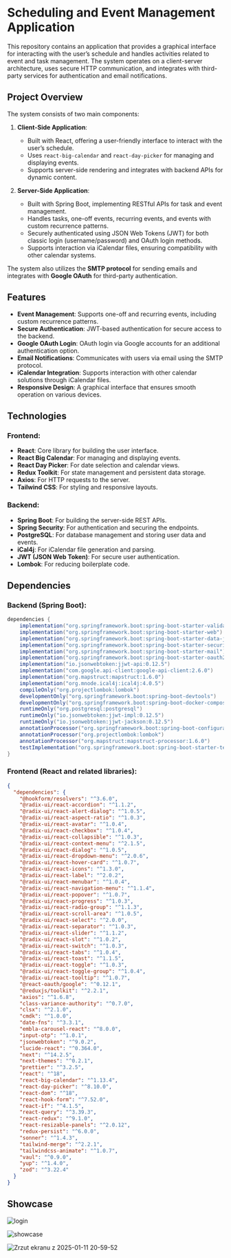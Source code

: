 # Scheduling and Event Management Application

This repository contains an application that provides a graphical interface for interacting with the user’s schedule and handles activities related to event and task management. The system operates on a client-server architecture, uses secure HTTP communication, and integrates with third-party services for authentication and email notifications.

## Project Overview

The system consists of two main components:

1. **Client-Side Application**:
    - Built with React, offering a user-friendly interface to interact with the user’s schedule.
    - Uses `react-big-calendar` and `react-day-picker` for managing and displaying events.
    - Supports server-side rendering and integrates with backend APIs for dynamic content.
    
2. **Server-Side Application**:
    - Built with Spring Boot, implementing RESTful APIs for task and event management.
    - Handles tasks, one-off events, recurring events, and events with custom recurrence patterns.
    - Securely authenticated using JSON Web Tokens (JWT) for both classic login (username/password) and OAuth login methods.
    - Supports interaction via iCalendar files, ensuring compatibility with other calendar systems.

The system also utilizes the **SMTP protocol** for sending emails and integrates with **Google OAuth** for third-party authentication.

## Features

- **Event Management**: Supports one-off and recurring events, including custom recurrence patterns.
- **Secure Authentication**: JWT-based authentication for secure access to the backend.
- **Google OAuth Login**: OAuth login via Google accounts for an additional authentication option.
- **Email Notifications**: Communicates with users via email using the SMTP protocol.
- **iCalendar Integration**: Supports interaction with other calendar solutions through iCalendar files.
- **Responsive Design**: A graphical interface that ensures smooth operation on various devices.

## Technologies

### Frontend:
- **React**: Core library for building the user interface.
- **React Big Calendar**: For managing and displaying events.
- **React Day Picker**: For date selection and calendar views.
- **Redux Toolkit**: For state management and persistent data storage.
- **Axios**: For HTTP requests to the server.
- **Tailwind CSS**: For styling and responsive layouts.

### Backend:
- **Spring Boot**: For building the server-side REST APIs.
- **Spring Security**: For authentication and securing the endpoints.
- **PostgreSQL**: For database management and storing user data and events.
- **iCal4j**: For iCalendar file generation and parsing.
- **JWT (JSON Web Token)**: For secure user authentication.
- **Lombok**: For reducing boilerplate code.

## Dependencies

### Backend (Spring Boot):

```gradle
dependencies {
    implementation("org.springframework.boot:spring-boot-starter-validation")
    implementation("org.springframework.boot:spring-boot-starter-web")
    implementation("org.springframework.boot:spring-boot-starter-data-jpa")
    implementation("org.springframework.boot:spring-boot-starter-security")
    implementation("org.springframework.boot:spring-boot-starter-mail")
    implementation("org.springframework.boot:spring-boot-starter-oauth2-client")
    implementation("io.jsonwebtoken:jjwt-api:0.12.5")
    implementation("com.google.api-client:google-api-client:2.6.0")
    implementation("org.mapstruct:mapstruct:1.6.0")
    implementation("org.mnode.ical4j:ical4j:4.0.5")
    compileOnly("org.projectlombok:lombok")
    developmentOnly("org.springframework.boot:spring-boot-devtools")
    developmentOnly("org.springframework.boot:spring-boot-docker-compose")
    runtimeOnly("org.postgresql:postgresql")
    runtimeOnly("io.jsonwebtoken:jjwt-impl:0.12.5")
    runtimeOnly("io.jsonwebtoken:jjwt-jackson:0.12.5")
    annotationProcessor("org.springframework.boot:spring-boot-configuration-processor")
    annotationProcessor("org.projectlombok:lombok")
    annotationProcessor("org.mapstruct:mapstruct-processor:1.6.0")
    testImplementation("org.springframework.boot:spring-boot-starter-test")
}
```

### Frontend (React and related libraries):

```json
{
  "dependencies": {
    "@hookform/resolvers": "^3.6.0",
    "@radix-ui/react-accordion": "^1.1.2",
    "@radix-ui/react-alert-dialog": "^1.0.5",
    "@radix-ui/react-aspect-ratio": "^1.0.3",
    "@radix-ui/react-avatar": "^1.0.4",
    "@radix-ui/react-checkbox": "^1.0.4",
    "@radix-ui/react-collapsible": "^1.0.3",
    "@radix-ui/react-context-menu": "^2.1.5",
    "@radix-ui/react-dialog": "^1.0.5",
    "@radix-ui/react-dropdown-menu": "^2.0.6",
    "@radix-ui/react-hover-card": "^1.0.7",
    "@radix-ui/react-icons": "^1.3.0",
    "@radix-ui/react-label": "^2.0.2",
    "@radix-ui/react-menubar": "^1.0.4",
    "@radix-ui/react-navigation-menu": "^1.1.4",
    "@radix-ui/react-popover": "^1.0.7",
    "@radix-ui/react-progress": "^1.0.3",
    "@radix-ui/react-radio-group": "^1.1.3",
    "@radix-ui/react-scroll-area": "^1.0.5",
    "@radix-ui/react-select": "^2.0.0",
    "@radix-ui/react-separator": "^1.0.3",
    "@radix-ui/react-slider": "^1.1.2",
    "@radix-ui/react-slot": "^1.0.2",
    "@radix-ui/react-switch": "^1.0.3",
    "@radix-ui/react-tabs": "^1.0.4",
    "@radix-ui/react-toast": "^1.1.5",
    "@radix-ui/react-toggle": "^1.0.3",
    "@radix-ui/react-toggle-group": "^1.0.4",
    "@radix-ui/react-tooltip": "^1.0.7",
    "@react-oauth/google": "^0.12.1",
    "@reduxjs/toolkit": "^2.2.1",
    "axios": "^1.6.8",
    "class-variance-authority": "^0.7.0",
    "clsx": "^2.1.0",
    "cmdk": "^1.0.0",
    "date-fns": "^3.3.1",
    "embla-carousel-react": "^8.0.0",
    "input-otp": "^1.0.1",
    "jsonwebtoken": "^9.0.2",
    "lucide-react": "^0.364.0",
    "next": "^14.2.5",
    "next-themes": "^0.2.1",
    "prettier": "^3.2.5",
    "react": "^18",
    "react-big-calendar": "^1.13.4",
    "react-day-picker": "^8.10.0",
    "react-dom": "^18",
    "react-hook-form": "^7.52.0",
    "react-if": "^4.1.5",
    "react-query": "^3.39.3",
    "react-redux": "^9.1.0",
    "react-resizable-panels": "^2.0.12",
    "redux-persist": "^6.0.0",
    "sonner": "^1.4.3",
    "tailwind-merge": "^2.2.1",
    "tailwindcss-animate": "^1.0.7",
    "vaul": "^0.9.0",
    "yup": "^1.4.0",
    "zod": "^3.22.4"
  }
}
```

## Showcase

![login](https://github.com/user-attachments/assets/7c8bc0ef-e2fd-4230-899e-3adec5bc43fb)

![showcase](https://github.com/user-attachments/assets/2c65485e-23bb-4ebd-835a-af077846220c)

![Zrzut ekranu z 2025-01-11 20-59-52](https://github.com/user-attachments/assets/819db58f-5656-4ea9-a8dd-9007b5a9f8ac)

